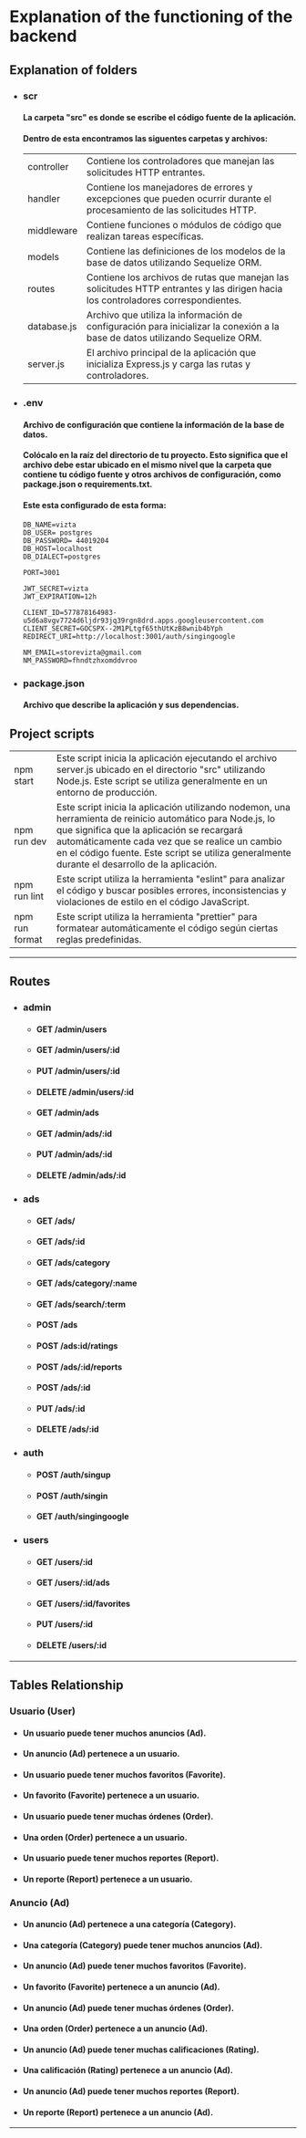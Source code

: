 # Explanation of the functioning of the backend

## Explanation of folders

- ### scr

  #### La carpeta "src" es donde se escribe el código fuente de la aplicación.

  #### Dentro de esta encontramos las siguentes carpetas y archivos:

  |             |                                                                                                                                   |
  | ----------- | --------------------------------------------------------------------------------------------------------------------------------- |
  | controller  | Contiene los controladores que manejan las solicitudes HTTP entrantes.                                                            |
  | handler     | Contiene los manejadores de errores y excepciones que pueden ocurrir durante el procesamiento de las solicitudes HTTP.            |
  | middleware  | Contiene funciones o módulos de código que realizan tareas específicas.                                                           |
  | models      | Contiene las definiciones de los modelos de la base de datos utilizando Sequelize ORM.                                            |
  | routes      | Contiene los archivos de rutas que manejan las solicitudes HTTP entrantes y las dirigen hacia los controladores correspondientes. |
  | database.js | Archivo que utiliza la información de configuración para inicializar la conexión a la base de datos utilizando Sequelize ORM.     |
  | server.js   | El archivo principal de la aplicación que inicializa Express.js y carga las rutas y controladores.                                |

- ### .env

  #### Archivo de configuración que contiene la información de la base de datos.

  #### Colócalo en la raíz del directorio de tu proyecto. Esto significa que el archivo debe estar ubicado en el mismo nivel que la carpeta que contiene tu código fuente y otros archivos de configuración, como package.json o requirements.txt.

  #### Este esta configurado de esta forma:

      DB_NAME=vizta
      DB_USER= postgres
      DB_PASSWORD= 44019204
      DB_HOST=localhost
      DB_DIALECT=postgres

      PORT=3001

      JWT_SECRET=vizta
      JWT_EXPIRATION=12h

      CLIENT_ID=577878164983-u5d6a8vgv7724d6ljdr93jq39rgn8drd.apps.googleusercontent.com
      CLIENT_SECRET=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
      REDIRECT_URI=http://localhost:3001/auth/singingoogle

      NM_EMAIL=storevizta@gmail.com
      NM_PASSWORD=fhndtzhxomddvroo

- ### package.json

  #### Archivo que describe la aplicación y sus dependencias.

## Project scripts

|                |                                                                                                                                                                                                                                                                                                              |
| -------------- | ------------------------------------------------------------------------------------------------------------------------------------------------------------------------------------------------------------------------------------------------------------------------------------------------------------ |
| npm start      | Este script inicia la aplicación ejecutando el archivo server.js ubicado en el directorio "src" utilizando Node.js. Este script se utiliza generalmente en un entorno de producción.                                                                                                                         |
| npm run dev    | Este script inicia la aplicación utilizando nodemon, una herramienta de reinicio automático para Node.js, lo que significa que la aplicación se recargará automáticamente cada vez que se realice un cambio en el código fuente. Este script se utiliza generalmente durante el desarrollo de la aplicación. |
| npm run lint   | Este script utiliza la herramienta "eslint" para analizar el código y buscar posibles errores, inconsistencias y violaciones de estilo en el código JavaScript.                                                                                                                                              |
| npm run format | Este script utiliza la herramienta "prettier" para formatear automáticamente el código según ciertas reglas predefinidas.                                                                                                                                                                                    |

---

## Routes

- ### admin

  - #### GET /admin/users

  - #### GET /admin/users/:id

  - #### PUT /admin/users/:id

  - #### DELETE /admin/users/:id

  - #### GET /admin/ads

  - #### GET /admin/ads/:id

  - #### PUT /admin/ads/:id

  - #### DELETE /admin/ads/:id

- ### ads

  - #### GET /ads/

  - #### GET /ads/:id

  - #### GET /ads/category

  - #### GET /ads/category/:name

  - #### GET /ads/search/:term

  - #### POST /ads

  - #### POST /ads:id/ratings

  - #### POST /ads/:id/reports

  - #### POST /ads/:id

  - #### PUT /ads/:id

  - #### DELETE /ads/:id

- ### auth

  - #### POST /auth/singup

  - #### POST /auth/singin

  - #### GET /auth/singingoogle

- ### users

  - #### GET /users/:id

  - #### GET /users/:id/ads

  - #### GET /users/:id/favorites

  - #### PUT /users/:id

  - #### DELETE /users/:id

---

## Tables Relationship

### Usuario (User)

- #### Un usuario puede tener muchos anuncios (Ad).

- #### Un anuncio (Ad) pertenece a un usuario.

- #### Un usuario puede tener muchos favoritos (Favorite).

- #### Un favorito (Favorite) pertenece a un usuario.

- #### Un usuario puede tener muchas órdenes (Order).

- #### Una orden (Order) pertenece a un usuario.

- #### Un usuario puede tener muchos reportes (Report).

- #### Un reporte (Report) pertenece a un usuario.

### Anuncio (Ad)

- #### Un anuncio (Ad) pertenece a una categoría (Category).

- #### Una categoría (Category) puede tener muchos anuncios (Ad).

- #### Un anuncio (Ad) puede tener muchos favoritos (Favorite).

- #### Un favorito (Favorite) pertenece a un anuncio (Ad).

- #### Un anuncio (Ad) puede tener muchas órdenes (Order).

- #### Una orden (Order) pertenece a un anuncio (Ad).

- #### Un anuncio (Ad) puede tener muchas calificaciones (Rating).

- #### Una calificación (Rating) pertenece a un anuncio (Ad).

- #### Un anuncio (Ad) puede tener muchos reportes (Report).

- #### Un reporte (Report) pertenece a un anuncio (Ad).

---
